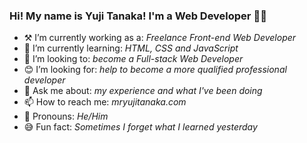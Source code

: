### Hi! My name is Yuji Tanaka! I'm a Web Developer 🖖🤓

- ⚒️ I’m currently working as a: *Freelance Front-end Web Developer*
- 🌱 I’m currently learning: *HTML, CSS and JavaScript*
- 🔭 I’m looking to: *become a Full-stack Web Developer*
- 😊 I’m looking for: *help to become a more qualified professional developer*
- 💬 Ask me about: *my experience and what I've been doing*
- 📫 How to reach me: *mryujitanaka.com*
- 🥸 Pronouns: *He/Him*
- 😅 Fun fact: *Sometimes I forget what I learned yesterday*
